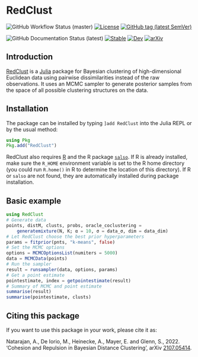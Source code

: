 # RedClust

![GitHub Workflow Status (master)](https://img.shields.io/github/workflow/status/abhinavnatarajan/RedClust.jl/Run%20tests/master?style=flat&logo=github)
[![License](https://img.shields.io/github/license/abhinavnatarajan/RedClust.jl?style=flat)](https://github.com/abhinavnatarajan/RedClust.jl/blob/master/LICENSE)
[![GitHub tag (latest SemVer)](https://img.shields.io/github/v/tag/abhinavnatarajan/RedClust.jl?style=flat) ](https://github.com/abhinavnatarajan/RedClust.jl/releases)

![GitHub Documentation Status (latest)](https://img.shields.io/github/workflow/status/abhinavnatarajan/RedClust.jl/Documentation/master?style=flat&logo=github)
[![Stable](https://img.shields.io/badge/docs-stable-blue?style=flat)](https://abhinavnatarajan.github.io/RedClust.jl/stable/)
[![Dev](https://img.shields.io/badge/docs-dev-blue?style=flat)](https://abhinavnatarajan.github.io/RedClust.jl/dev/)
[![arXiv](https://img.shields.io/badge/arxiv-2107.05414-red)](https://arxiv.org/abs/2107.05414)

## Introduction

[RedClust](https://github.com/abhinavnatarajan/RedClust.jl) is a [Julia](https://julialang.org/) package for Bayesian clustering of high-dimensional Euclidean data using pairwise dissimilarities instead of the raw observations. It uses an MCMC sampler to generate posterior samples from the space of all possible clustering structures on the data. 

## Installation
The package can be installed by typing `]add RedClust` into the Julia REPL or by the usual method:
```julia
using Pkg
Pkg.add("RedClust")
```
RedClust also requires [R](https://www.r-project.org/) and the R package [`salso`](https://CRAN.R-project.org/package=salso). If R is already installed, make sure the `R_HOME` environment variable is set to the R home directory (you could run `R.home()` in R to determine the location of this directory). If R or `salso` are not found, they are automatically installed during package installation.   

## Basic example
```julia
using RedClust
# Generate data
points, distM, clusts, probs, oracle_coclustering = 
	generatemixture(N, K; α = 10, σ = data_σ, dim = data_dim)
# Let RedClust choose the best prior hyperparameters
params = fitprior(pnts, "k-means", false)
# Set the MCMC options
options = MCMCOptionsList(numiters = 5000)
data = MCMCData(points)
# Run the sampler
result = runsampler(data, options, params)
# Get a point estimate 
pointestimate, index = getpointestimate(result)
# Summary of MCMC and point estimate
summarise(result)
summarise(pointestimate, clusts)
```

## Citing this package
If you want to use this package in your work, please cite it as:

Natarajan, A., De Iorio, M., Heinecke, A., Mayer, E. and Glenn, S., 2022. ‘Cohesion and Repulsion in Bayesian Distance Clustering’, arXiv [2107.05414](https://arxiv.org/abs/2107.05414).
